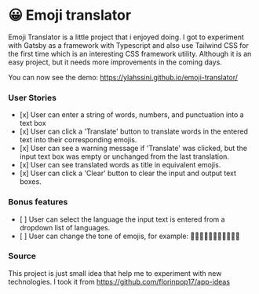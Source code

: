 # 😀 Emoji translator
Emoji Translator is a little project that i enjoyed doing. I got to experiment with Gatsby as a framework with Typescript and also use Tailwind CSS for the first time which is an interesting CSS framework utility. Although it is an easy project, but it needs more improvements in the coming days.

You can now see the demo: https://ylahssini.github.io/emoji-translator/

### User Stories    
-    [x] User can enter a string of words, numbers, and punctuation into a text box
-    [x] User can click a 'Translate' button to translate words in the entered text into their corresponding emojis.
-    [x] User can see a warning message if 'Translate' was clicked, but the input text box was empty or unchanged from the last translation.
-    [x] User can see translated words as title in equivalent emojis.
-    [x] User can click a 'Clear' button to clear the input and output text boxes.

### Bonus features
-    [ ] User can select the language the input text is entered from a dropdown list of languages.
-    [ ] User can change the tone of emojis, for example: 👋👋🏻👋🏼👋🏽👋🏾👋🏿

### Source
This project is just small idea that help me to experiment with new technologies. I took it from https://github.com/florinpop17/app-ideas
